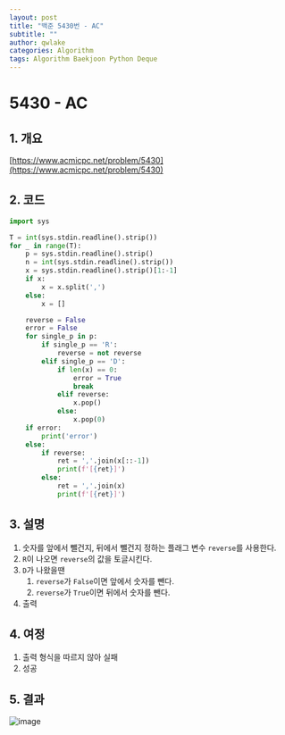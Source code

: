 ```yaml
---
layout: post
title: "백준 5430번 - AC"
subtitle: ""
author: qwlake
categories: Algorithm
tags: Algorithm Baekjoon Python Deque
---
```


# **5430 - AC**

## **1. 개요**

[https://www.acmicpc.net/problem/5430](https://www.acmicpc.net/problem/5430)

## **2. 코드**

```python
import sys

T = int(sys.stdin.readline().strip())
for _ in range(T):
    p = sys.stdin.readline().strip()
    n = int(sys.stdin.readline().strip())
    x = sys.stdin.readline().strip()[1:-1]
    if x:
        x = x.split(',')
    else:
        x = []

    reverse = False
    error = False
    for single_p in p:
        if single_p == 'R':
            reverse = not reverse
        elif single_p == 'D':
            if len(x) == 0:
                error = True
                break
            elif reverse:
                x.pop()
            else:
                x.pop(0)
    if error:
        print('error')
    else:
        if reverse:
            ret = ','.join(x[::-1])
            print(f'[{ret}]')
        else:
            ret = ','.join(x)
            print(f'[{ret}]')
```

## **3. 설명**

1. 숫자를 앞에서 뺄건지, 뒤에서 뺄건지 정하는 플래그 변수 `reverse`를 사용한다.
2. `R`이 나오면 `reverse`의 값을 토글시킨다.
3. `D`가 나왔을땐
    1. `reverse`가 `False`이면 앞에서 숫자를 뺀다.
    2. `reverse`가 `True`이면 뒤에서 숫자를 뺀다.
4. 출력

## **4. 여정**

1. 출력 형식을 따르지 않아 실패
2. 성공

## **5. 결과**
![image](https://user-images.githubusercontent.com/41278416/87904741-f2c49d00-ca99-11ea-8f8f-409e3c8e05a0.png)